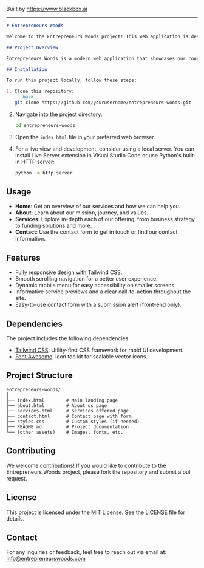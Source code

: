 
Built by https://www.blackbox.ai

---

```markdown
# Entrepreneurs Woods

Welcome to the Entrepreneurs Woods project! This web application is designed to empower entrepreneurs and businesses by providing strategic consulting and funding solutions. Whether you're a startup looking for guidance or an established firm seeking growth strategies, we have you covered.

## Project Overview

Entrepreneurs Woods is a modern web application that showcases our consulting services aimed at helping businesses succeed. The platform features various sections, including an overview of our services, an about page detailing our journey, a contact form for inquiries, and team member profiles. The site is built responsively using HTML, CSS (via Tailwind CSS), and JavaScript.

## Installation

To run this project locally, follow these steps:

1. Clone this repository:
   ```bash
   git clone https://github.com/yourusername/entrepreneurs-woods.git
   ```

2. Navigate into the project directory:
   ```bash
   cd entrepreneurs-woods
   ```

3. Open the `index.html` file in your preferred web browser.

4. For a live view and development, consider using a local server. You can install Live Server extension in Visual Studio Code or use Python's built-in HTTP server:
   ```bash
   python -m http.server
   ```

## Usage

- **Home**: Get an overview of our services and how we can help you.
- **About**: Learn about our mission, journey, and values.
- **Services**: Explore in-depth each of our offering, from business strategy to funding solutions and more.
- **Contact**: Use the contact form to get in touch or find our contact information.

## Features

- Fully responsive design with Tailwind CSS.
- Smooth scrolling navigation for a better user experience.
- Dynamic mobile menu for easy accessibility on smaller screens.
- Informative service previews and a clear call-to-action throughout the site.
- Easy-to-use contact form with a submission alert (front-end only).

## Dependencies

The project includes the following dependencies:

- [Tailwind CSS](https://tailwindcss.com/): Utility-first CSS framework for rapid UI development.
- [Font Awesome](https://fontawesome.com/): Icon toolkit for scalable vector icons.

## Project Structure

```
entrepreneurs-woods/
│
├── index.html        # Main landing page
├── about.html        # About us page
├── services.html     # Services offered page
├── contact.html      # Contact page with form
├── styles.css        # Custom styles (if needed)
├── README.md         # Project documentation
└── (other assets)    # Images, fonts, etc.
```

## Contributing

We welcome contributions! If you would like to contribute to the Entrepreneurs Woods project, please fork the repository and submit a pull request.

## License

This project is licensed under the MIT License. See the [LICENSE](LICENSE) file for details.

## Contact

For any inquiries or feedback, feel free to reach out via email at: [info@entrepreneurswoods.com](mailto:info@entrepreneurswoods.com)
```